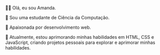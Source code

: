 👋🏻 Olá, eu sou Amanda.

🚀 Sou uma estudante de Ciência da Computação.

🌱 Apaixonada por desenvolvimento web.

📖 Atualmente, estou aprimorando minhas habilidades em HTML, CSS e JavaScript, criando projetos pessoais para explorar e aprimorar minhas habilidades.
